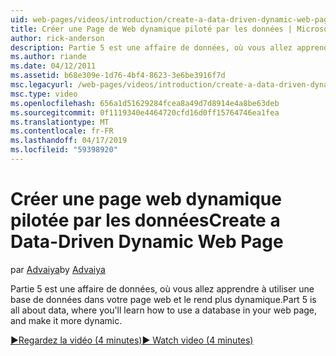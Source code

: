 ```yaml
---
uid: web-pages/videos/introduction/create-a-data-driven-dynamic-web-page
title: Créer une Page de Web dynamique piloté par les données | Microsoft Docs
author: rick-anderson
description: Partie 5 est une affaire de données, où vous allez apprendre à utiliser une base de données dans votre page web et le rend plus dynamique.
ms.author: riande
ms.date: 04/12/2011
ms.assetid: b68e309e-1d76-4bf4-8623-3e6be3916f7d
msc.legacyurl: /web-pages/videos/introduction/create-a-data-driven-dynamic-web-page
msc.type: video
ms.openlocfilehash: 656a1d51629284fcea8a49d7d8914e4a8be63deb
ms.sourcegitcommit: 0f1119340e4464720cfd16d0ff15764746ea1fea
ms.translationtype: MT
ms.contentlocale: fr-FR
ms.lasthandoff: 04/17/2019
ms.locfileid: "59398920"
---
```

# <a name="create-a-data-driven-dynamic-web-page"></a><span data-ttu-id="332c8-103">Créer une page web dynamique pilotée par les données</span><span class="sxs-lookup"><span data-stu-id="332c8-103">Create a Data-Driven Dynamic Web Page</span></span>

<span data-ttu-id="332c8-104">par [Advaiya](https://twitter.com/Advaiyasolns)</span><span class="sxs-lookup"><span data-stu-id="332c8-104">by [Advaiya](https://twitter.com/Advaiyasolns)</span></span>

<span data-ttu-id="332c8-105">Partie 5 est une affaire de données, où vous allez apprendre à utiliser une base de données dans votre page web et le rend plus dynamique.</span><span class="sxs-lookup"><span data-stu-id="332c8-105">Part 5 is all about data, where you'll learn how to use a database in your web page, and make it more dynamic.</span></span>

[<span data-ttu-id="332c8-106">&#9654;Regardez la vidéo (4 minutes)</span><span class="sxs-lookup"><span data-stu-id="332c8-106">&#9654; Watch video (4 minutes)</span></span>](https://channel9.msdn.com/Blogs/ASP-NET-Site-Videos/create-a-data-driven-dynamic-web-page)
